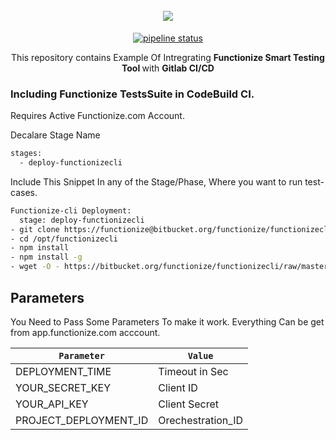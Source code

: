 <h1 align="center">
  <br>
   <img src="https://app.functionize.com/views/images/logo/logo-small.png"/>
  <br>
</h1>
<p align="center">
<a href="https://gitlab.com/rahul28/Gitlab-CI-with-Functionize/commits/master"><img alt="pipeline status" src="https://gitlab.com/rahul28/Gitlab-CI-with-Functionize/badges/master/pipeline.svg" /></a>
<p align="center">
  This repository contains Example Of Intregrating <strong>Functionize Smart Testing Tool </strong>with <strong>Gitlab CI/CD</strong>
</p>

### Including Functionize TestsSuite in CodeBuild CI.

Requires Active Functionize.com Account.

Decalare Stage Name
```bash
stages:
  - deploy-functionizecli
```

Include This Snippet In any of the Stage/Phase, Where you want to run test-cases.
```bash
Functionize-cli Deployment:
  stage: deploy-functionizecli
- git clone https://functionize@bitbucket.org/functionize/functionizecli.git /opt/functionizecli
- cd /opt/functionizecli
- npm install
- npm install -g
- wget -O - https://bitbucket.org/functionize/functionizecli/raw/master/ThirdParty_run.sh | bash
```


## Parameters

You Need to Pass Some Parameters To make it work. Everything Can be get from app.functionize.com acccount.

| `Parameter`               | `Value`               |
|-------------------------|---------------------------|
| DEPLOYMENT_TIME | Timeout in Sec
| YOUR_SECRET_KEY | Client ID
| YOUR_API_KEY |  Client Secret
| PROJECT_DEPLOYMENT_ID | Orechestration_ID
